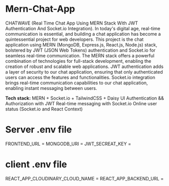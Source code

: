 # Mern-Chat-App
CHATWAVE (Real Time Chat App Using MERN Stack With JWT Authentication And  Socket.io Integration).
In today's digital age, real-time communication is essential, and building a chat application has become a quintessential project for web developers. This project is the chat application using MERN (MongoDB, Express.js, React.js, Node.js) stack, bolstered by JWT (JSON Web Tokens) authentication and Socket.io for seamless real-time communication.
The MERN stack offers a powerful combination of technologies for full-stack development, enabling the creation of robust and scalable web applications.
JWT authentication adds a layer of security to our chat application, ensuring that only authenticated users can access the features and functionalities.
Socket.io integration brings real-time communication capabilities to our chat application, enabling instant messaging between users.

<b>Tech stack:</b> MERN + Socket.io + TailwindCSS + Daisy UI
Authentication && Authorization with JWT
Real-time messaging with Socket.io
Online user status (Socket.io and React Context)

# Server .env file

FRONTEND_URL = <Frontend URL>
MONGODB_URI = <Mongodb URI>
JWT_SECREAT_KEY = <JWT Secreat Key>

# client .env file

REACT_APP_CLOUDINARY_CLOUD_NAME = <Cloudinary cloud name>
REACT_APP_BACKEND_URL = <Backend URL>
